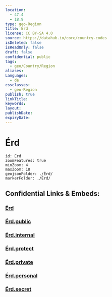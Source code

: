 ```yaml
---
location:
  - 47.4
  - 18.9
type: geo-Region
title: Érd
license: CC BY-SA 4.0
source: https://datahub.io/core/country-codes
isDeleted: false
isReadOnly: false
draft: false
confidential: public
tags:
  - geo/Country/Region
aliases:
Languages:
  - de
cssclasses:
  - geo-Region
publish: true
linkTitle:
keywords:
layout:
publishDate:
expiryDate:
---
```


# Érd

```leaflet
id: Érd
zoomFeatures: true 
minZoom: 4 
maxZoom: 18
geojsonFolder: ./Érd/
markerFolder: ./Érd/
```


## Confidential Links & Embeds: 

### [Érd](/_Standards/Earth/Continent/Europe/Europe~East/Hungary/Counties~Hungary/Bács-Kiskun/Pest/counties~Pest/Érd.md) 

### [Érd.public](/_public/Earth/Continent/Europe/Europe~East/Hungary/Counties~Hungary/Bács-Kiskun/Pest/counties~Pest/Érd.public.md) 

### [Érd.internal](/_internal/Earth/Continent/Europe/Europe~East/Hungary/Counties~Hungary/Bács-Kiskun/Pest/counties~Pest/Érd.internal.md) 

### [Érd.protect](/_protect/Earth/Continent/Europe/Europe~East/Hungary/Counties~Hungary/Bács-Kiskun/Pest/counties~Pest/Érd.protect.md) 

### [Érd.private](/_private/Earth/Continent/Europe/Europe~East/Hungary/Counties~Hungary/Bács-Kiskun/Pest/counties~Pest/Érd.private.md) 

### [Érd.personal](/_personal/Earth/Continent/Europe/Europe~East/Hungary/Counties~Hungary/Bács-Kiskun/Pest/counties~Pest/Érd.personal.md) 

### [Érd.secret](/_secret/Earth/Continent/Europe/Europe~East/Hungary/Counties~Hungary/Bács-Kiskun/Pest/counties~Pest/Érd.secret.md)

